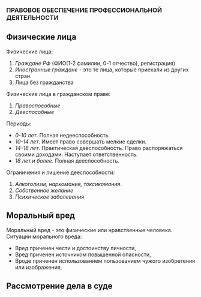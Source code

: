 ### ПРАВОВОЕ ОБЕСПЕЧЕНИЕ ПРОФЕССИОНАЛЬНОЙ ДЕЯТЕЛЬНОСТИ

## Физические лица

Физические лица:

1. *Граждане РФ* (ФИО(1-2 фамилии, 0-1 отчество), регистрация)
2. *Иностранные граждане* - это те лица, которые приехали из других стран.
3. Лица без гражданства

Физические лица в гражданском праве:

1. *Правоспособные*
2. *Дееспособные*

Периоды: 

- *0-10 лет*. Полная недееспособность
- *10-14 лет*. Имеет право совершать мелкие сделки.
- *14-18 лет*. Практическая дееспособность. Право распоряжаться своими доходами. Наступает ответственность.
- *18 лет и более*. Полная дееспособность.

Ограничения и лишение дееспособности:

1. *Алкоголизм, наркомания, токсикомания*.
2. *Собственное желание*
3. *Психическое заболевания*

## Моральный вред

Моральный вред - это физические или нравственные человека.
Ситуации морального вреда:
- Вред приченен чести и достоинству личности,
- Вред приченен источником повышенной опасности,
- Вроде приченен использованием пользованием чужого изобретения или изображения,

## Рассмотрение дела в суде